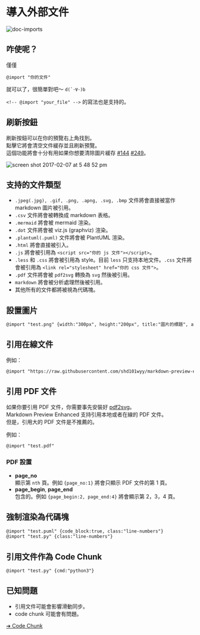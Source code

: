 # 導入外部文件  

![doc-imports](https://cloud.githubusercontent.com/assets/1908863/22716507/f352a4b6-ed5b-11e6-9bac-88837f111de0.gif)

## 咋使呢？  
僅僅  

`@import "你的文件"`  

就可以了，很簡單對吧～ <code>d(\`･∀･)b</code>

`<!-- @import "your_file" -->` 的寫法也是支持的。

## 刷新按鈕
刷新按鈕可以在你的預覽右上角找到。  
點擊它將會清空文件緩存並且刷新預覽。  
這個功能將會十分有用如果你想要清除圖片緩存 [#144](https://github.com/shd101wyy/markdown-preview-enhanced/issues/144) [#249](https://github.com/shd101wyy/markdown-preview-enhanced/issues/249)。      

![screen shot 2017-02-07 at 5 48 52 pm](https://cloud.githubusercontent.com/assets/1908863/22716917/c7088ae0-ed5d-11e6-8db9-e1ab035a3a2b.png)

## 支持的文件類型
* `.jpeg(.jpg), .gif, .png, .apng, .svg, .bmp` 文件將會直接被當作 markdown 圖片被引用。  
* `.csv` 文件將會被轉換成 markdown 表格。
* `.mermaid` 將會被 mermaid 渲染。  
* `.dot` 文件將會被 viz.js (graphviz) 渲染。  
* `.plantuml(.puml)` 文件將會被 PlantUML 渲染。
* `.html` 將會直接被引入。  
* `.js` 將會被引用為 `<script src="你的 js 文件"></script>`。
* `.less` 和 `.css` 將會被引用為 style。目前 `less` 只支持本地文件。`.css` 文件將會被引用為 `<link rel="stylesheet" href="你的 css 文件">`。
* `.pdf` 文件將會被 `pdf2svg` 轉換為 `svg` 然後被引用。
* `markdown` 將會被分析處理然後被引用。
* 其他所有的文件都將被視為代碼塊。    

## 設置圖片
```markdown  
@import "test.png" {width:"300px", height:"200px", title:"圖片的標題", alt:"我的 alt"}
```

## 引用在線文件
例如：
```markdown
@import "https://raw.githubusercontent.com/shd101wyy/markdown-preview-enhanced/master/LICENSE.md"
```

## 引用 PDF 文件
如果你要引用 PDF 文件，你需要事先安裝好 [pdf2svg](zh-tw/extra.md)。    
Markdown Preview Enhanced 支持引用本地或者在線的 PDF 文件。  
但是，引用大的 PDF 文件是不推薦的。  

例如：
```markdown
@import "test.pdf"
```

### PDF 設置
* **page_no**  
顯示第 `nth` 頁。例如 `{page_no:1}` 將會只顯示 PDF 文件的第 1 頁。
* **page_begin**, **page_end**  
包含的。例如 `{page_begin:2, page_end:4}` 將會顯示第 2，3，4 頁。

## 強制渲染為代碼塊  
```markdown
@import "test.puml" {code_block:true, class:"line-numbers"}
@import "test.py" {class:"line-numbers"}
```

## 引用文件作為 Code Chunk  
```markdown
@import "test.py" {cmd:"python3"}
```

## 已知問題
* 引用文件可能會影響滑動同步。
* code chunk 可能會有問題。

[➔ Code Chunk](zh-tw/code-chunk.md)

